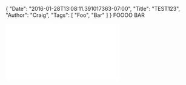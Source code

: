 {
  "Date": "2016-01-28T13:08:11.391017363-07:00",
  "Title": "TEST123",
  "Author": "Craig",
  "Tags": [
    "Foo",
    "Bar"
  ]
}
FOOOO BAR

![foo.txt](/static/2016-01-28-1308-foo.txt)